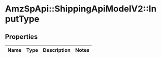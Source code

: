 # AmzSpApi::ShippingApiModelV2::InputType

## Properties
Name | Type | Description | Notes
------------ | ------------- | ------------- | -------------


